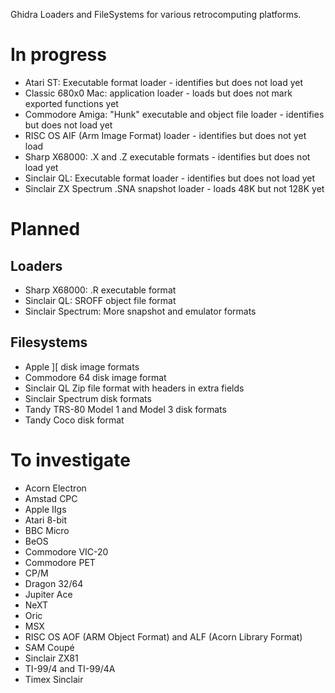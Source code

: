 Ghidra Loaders and FileSystems for various retrocomputing platforms.

# In progress
- Atari ST: Executable format loader - identifies but does not load yet
- Classic 680x0 Mac: application loader - loads but does not mark exported functions yet
- Commodore Amiga: "Hunk" executable and object file loader - identifies but does not load yet
- RISC OS AIF (Arm Image Format) loader - identifies but does not yet load
- Sharp X68000: .X and .Z executable formats - identifies but does not load yet
- Sinclair QL: Executable format loader - identifies but does not load yet
- Sinclair ZX Spectrum .SNA snapshot loader - loads 48K but not 128K yet

# Planned
## Loaders
- Sharp X68000: .R executable format
- Sinclair QL: SROFF object file format
- Sinclair Spectrum: More snapshot and emulator formats

## Filesystems
- Apple ][ disk image formats
- Commodore 64 disk image format
- Sinclair QL Zip file format with headers in extra fields
- Sinclair Spectrum disk formats
- Tandy TRS-80 Model 1 and Model 3 disk formats
- Tandy Coco disk format

# To investigate
- Acorn Electron
- Amstad CPC
- Apple IIgs
- Atari 8-bit
- BBC Micro
- BeOS
- Commodore VIC-20
- Commodore PET
- CP/M
- Dragon 32/64
- Jupiter Ace
- NeXT
- Oric
- MSX
- RISC OS AOF (ARM Object Format) and ALF (Acorn Library Format)
- SAM Coupé
- Sinclair ZX81
- TI-99/4 and TI-99/4A
- Timex Sinclair